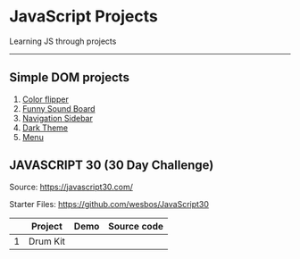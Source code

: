 # JavaScript Projects

Learning JS through projects

---
## Simple DOM projects

1. [Color flipper](https://github.com/Greeshma2903/Colour-flipper-game)
2. [Funny Sound Board](https://github.com/Greeshma2903/Funny-Sound-Board)
3. [Navigation Sidebar](https://github.com/Greeshma2903/Navigation-Sidebar)
4. [Dark Theme](https://github.com/Greeshma2903/Dark-theme-toggle-button)
5. [Menu](https://github.com/Greeshma2903/JavaScript-projects/tree/main/menu-setup)

## JAVASCRIPT 30 (30 Day Challenge)

Source: https://javascript30.com/

Starter Files: https://github.com/wesbos/JavaScript30

||Project|Demo|Source code|
|---|---|---|---|
|1|Drum Kit|||
